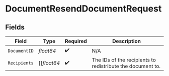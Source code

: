 # DocumentResendDocumentRequest


## Fields

| Field                                                      | Type                                                       | Required                                                   | Description                                                |
| ---------------------------------------------------------- | ---------------------------------------------------------- | ---------------------------------------------------------- | ---------------------------------------------------------- |
| `DocumentID`                                               | *float64*                                                  | :heavy_check_mark:                                         | N/A                                                        |
| `Recipients`                                               | []*float64*                                                | :heavy_check_mark:                                         | The IDs of the recipients to redistribute the document to. |